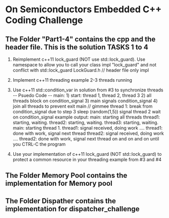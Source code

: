 # On Semiconductors Embedded C++ Coding Challenge
## The Folder "Part1-4" contains the cpp and the header file. This is the solution TASKS 1 to 4
1) Reimplement c++11 lock_guard (NOT use std::lock_guard). Use namespace to allow you to call your class impl "lock_guard" and not conflict with
      std::lock_guard
      LockGuard.h          // header file only impl
2) Implement c++11 threading example
      2-3 threads running
3) Use c++11 std::condition_var in solution from #3 to synchronize threads
      -- Psuedo Code --
      main:
        1) start: thread 1, thread 2, thread 3
        2) all threads block on condition_signal
        3) main signals condition_signal
        4) join all threads to prevent exit main // gimmee
        thread 1:
           break from condition_signal due to step 3
           sleep (random(1,5))
           signal thread 2
           wait on condition_signal
       example output:
         main: starting all threads
         thread1: starting, waiting.
         thread2: starting, waiting.
         thread3: starting, waiting.
         main: starting thread 1.
         thread1: signal received, doing work ....
         thread1: done with work, signal next thread
         thread2: signal received, doing work ....
         thread2: done with work, signal next thread
         on and on and on until you CTRL-C the program

  4) Use your implementation of c++11 lock_guard (NOT std::lock_guard)
     to protect a common resource in your threading example from #3 and #4
 ## The Folder Memory Pool contains the implementation for Memory pool
 ## The Folder Dispather contains the implementation for dispatcher_challenge
